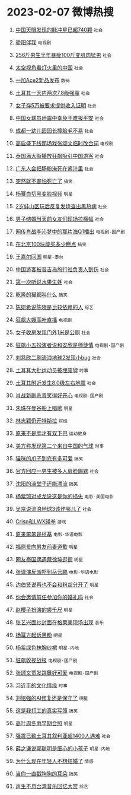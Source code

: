 # 2023-02-07 微博热搜 
1. [中国天眼发现的脉冲星已超740颗](https://m.weibo.cn/search?containerid=100103type%3D1%26t%3D10%26q%3D%23%E4%B8%AD%E5%9B%BD%E5%A4%A9%E7%9C%BC%E5%8F%91%E7%8E%B0%E7%9A%84%E8%84%89%E5%86%B2%E6%98%9F%E5%B7%B2%E8%B6%85740%E9%A2%97%23&stream_entry_id=51&isnewpage=1&extparam=seat%3D1%26c_type%3D51%26filter_type%3Drealtimehot%26stream_entry_id%3D51%26cate%3D10103%26pos%3D0%26dgr%3D0%26display_time%3D1675710996%26pre_seqid%3D1675710996356014769283&luicode=10000011&lfid=106003type%3D25%26t%3D3%26disable_hot%3D1%26filter_type%3Drealtimehot) `社会` 

2. [骄阳伴我](https://m.weibo.cn/search?containerid=100103type%3D1%26t%3D10%26q%3D%E9%AA%84%E9%98%B3%E4%BC%B4%E6%88%91&stream_entry_id=31&isnewpage=1&extparam=seat%3D1%26dgr%3D0%26c_type%3D31%26q%3D%25E9%25AA%2584%25E9%2598%25B3%25E4%25BC%25B4%25E6%2588%2591%26stream_entry_id%3D31%26cate%3D5001%26realpos%3D1%26flag%3D16%26filter_type%3Drealtimehot%26lcate%3D5001%26band_rank%3D1%26pos%3D0%26display_time%3D1675710996%26pre_seqid%3D1675710996356014769283&luicode=10000011&lfid=106003type%3D25%26t%3D3%26disable_hot%3D1%26filter_type%3Drealtimehot) `电视剧` 

3. [256斤男生半年暴瘦100斤变肌肉猛男](https://m.weibo.cn/search?containerid=100103type%3D1%26t%3D10%26q%3D%23256%E6%96%A4%E7%94%B7%E7%94%9F%E5%8D%8A%E5%B9%B4%E6%9A%B4%E7%98%A6100%E6%96%A4%E5%8F%98%E8%82%8C%E8%82%89%E7%8C%9B%E7%94%B7%23&stream_entry_id=31&isnewpage=1&extparam=seat%3D1%26dgr%3D0%26c_type%3D31%26q%3D%2523256%25E6%2596%25A4%25E7%2594%25B7%25E7%2594%259F%25E5%258D%258A%25E5%25B9%25B4%25E6%259A%25B4%25E7%2598%25A6100%25E6%2596%25A4%25E5%258F%2598%25E8%2582%258C%25E8%2582%2589%25E7%258C%259B%25E7%2594%25B7%2523%26stream_entry_id%3D31%26cate%3D5001%26realpos%3D2%26flag%3D1%26filter_type%3Drealtimehot%26lcate%3D5001%26band_rank%3D2%26pos%3D1%26display_time%3D1675710996%26pre_seqid%3D1675710996356014769283&luicode=10000011&lfid=106003type%3D25%26t%3D3%26disable_hot%3D1%26filter_type%3Drealtimehot) `社会` 

4. [太空视角看灯火里的中国](https://m.weibo.cn/search?containerid=100103type%3D1%26t%3D10%26q%3D%23%E5%A4%AA%E7%A9%BA%E8%A7%86%E8%A7%92%E7%9C%8B%E7%81%AF%E7%81%AB%E9%87%8C%E7%9A%84%E4%B8%AD%E5%9B%BD%23&stream_entry_id=31&isnewpage=1&extparam=seat%3D1%26dgr%3D0%26c_type%3D31%26q%3D%2523%25E5%25A4%25AA%25E7%25A9%25BA%25E8%25A7%2586%25E8%25A7%2592%25E7%259C%258B%25E7%2581%25AF%25E7%2581%25AB%25E9%2587%258C%25E7%259A%2584%25E4%25B8%25AD%25E5%259B%25BD%2523%26stream_entry_id%3D31%26cate%3D5001%26realpos%3D3%26flag%3D0%26filter_type%3Drealtimehot%26lcate%3D5001%26band_rank%3D3%26pos%3D2%26display_time%3D1675710996%26pre_seqid%3D1675710996356014769283&luicode=10000011&lfid=106003type%3D25%26t%3D3%26disable_hot%3D1%26filter_type%3Drealtimehot) `社会` 

5. [一加Ace2新品发布](https://m.weibo.cn/search?containerid=100103type%3D1%26t%3D10%26q%3D%23%E4%B8%80%E5%8A%A0Ace2%E6%96%B0%E5%93%81%E5%8F%91%E5%B8%83%23&stream_entry_id=31&isnewpage=1&extparam=seat%3D1%26c_type%3D31%26q%3D%2523%25E4%25B8%2580%25E5%258A%25A0Ace2%25E6%2596%25B0%25E5%2593%2581%25E5%258F%2591%25E5%25B8%2583%2523%26stream_entry_id%3D31%26cate%3D5001%26dgr%3D0%26topic_ad%3D1%26filter_type%3Drealtimehot%26lcate%3D5001%26band_rank%3D4%26pos%3D3%26adid%3D179641%26display_time%3D1675710996%26pre_seqid%3D1675710996356014769283&luicode=10000011&lfid=106003type%3D25%26t%3D3%26disable_hot%3D1%26filter_type%3Drealtimehot) `数码` 

6. [土耳其一天内两次7.8级强震](https://m.weibo.cn/search?containerid=100103type%3D1%26t%3D10%26q%3D%23%E5%9C%9F%E8%80%B3%E5%85%B6%E4%B8%80%E5%A4%A9%E5%86%85%E4%B8%A4%E6%AC%A17.8%E7%BA%A7%E5%BC%BA%E9%9C%87%23&stream_entry_id=31&isnewpage=1&extparam=seat%3D1%26dgr%3D0%26c_type%3D31%26q%3D%2523%25E5%259C%259F%25E8%2580%25B3%25E5%2585%25B6%25E4%25B8%2580%25E5%25A4%25A9%25E5%2586%2585%25E4%25B8%25A4%25E6%25AC%25A17.8%25E7%25BA%25A7%25E5%25BC%25BA%25E9%259C%2587%2523%26stream_entry_id%3D31%26cate%3D5001%26realpos%3D4%26flag%3D16%26filter_type%3Drealtimehot%26lcate%3D5001%26band_rank%3D4%26pos%3D4%26display_time%3D1675710996%26pre_seqid%3D1675710996356014769283&luicode=10000011&lfid=106003type%3D25%26t%3D3%26disable_hot%3D1%26filter_type%3Drealtimehot) `社会` 

7. [女子存5万被要求提供收入证明](https://m.weibo.cn/search?containerid=100103type%3D1%26t%3D10%26q%3D%23%E5%A5%B3%E5%AD%90%E5%AD%985%E4%B8%87%E8%A2%AB%E8%A6%81%E6%B1%82%E6%8F%90%E4%BE%9B%E6%94%B6%E5%85%A5%E8%AF%81%E6%98%8E%23&stream_entry_id=31&isnewpage=1&extparam=seat%3D1%26dgr%3D0%26c_type%3D31%26q%3D%2523%25E5%25A5%25B3%25E5%25AD%2590%25E5%25AD%25985%25E4%25B8%2587%25E8%25A2%25AB%25E8%25A6%2581%25E6%25B1%2582%25E6%258F%2590%25E4%25BE%259B%25E6%2594%25B6%25E5%2585%25A5%25E8%25AF%2581%25E6%2598%258E%2523%26stream_entry_id%3D31%26cate%3D5001%26realpos%3D5%26flag%3D0%26filter_type%3Drealtimehot%26lcate%3D5001%26band_rank%3D5%26pos%3D5%26display_time%3D1675710996%26pre_seqid%3D1675710996356014769283&luicode=10000011&lfid=106003type%3D25%26t%3D3%26disable_hot%3D1%26filter_type%3Drealtimehot) `社会` 

8. [中国女球员地震中幸免于难报平安](https://m.weibo.cn/search?containerid=100103type%3D1%26t%3D10%26q%3D%23%E4%B8%AD%E5%9B%BD%E5%A5%B3%E7%90%83%E5%91%98%E5%9C%B0%E9%9C%87%E4%B8%AD%E5%B9%B8%E5%85%8D%E4%BA%8E%E9%9A%BE%E6%8A%A5%E5%B9%B3%E5%AE%89%23&stream_entry_id=31&isnewpage=1&extparam=seat%3D1%26dgr%3D0%26c_type%3D31%26q%3D%2523%25E4%25B8%25AD%25E5%259B%25BD%25E5%25A5%25B3%25E7%2590%2583%25E5%2591%2598%25E5%259C%25B0%25E9%259C%2587%25E4%25B8%25AD%25E5%25B9%25B8%25E5%2585%258D%25E4%25BA%258E%25E9%259A%25BE%25E6%258A%25A5%25E5%25B9%25B3%25E5%25AE%2589%2523%26stream_entry_id%3D31%26cate%3D5001%26realpos%3D6%26flag%3D0%26filter_type%3Drealtimehot%26lcate%3D5001%26band_rank%3D6%26pos%3D6%26display_time%3D1675710996%26pre_seqid%3D1675710996356014769283&luicode=10000011&lfid=106003type%3D25%26t%3D3%26disable_hot%3D1%26filter_type%3Drealtimehot) `社会` 

9. [成都一幼儿园园长撞脸毛不易](https://m.weibo.cn/search?containerid=100103type%3D1%26t%3D10%26q%3D%23%E6%88%90%E9%83%BD%E4%B8%80%E5%B9%BC%E5%84%BF%E5%9B%AD%E5%9B%AD%E9%95%BF%E6%92%9E%E8%84%B8%E6%AF%9B%E4%B8%8D%E6%98%93%23&stream_entry_id=31&isnewpage=1&extparam=seat%3D1%26dgr%3D0%26c_type%3D31%26q%3D%2523%25E6%2588%2590%25E9%2583%25BD%25E4%25B8%2580%25E5%25B9%25BC%25E5%2584%25BF%25E5%259B%25AD%25E5%259B%25AD%25E9%2595%25BF%25E6%2592%259E%25E8%2584%25B8%25E6%25AF%259B%25E4%25B8%258D%25E6%2598%2593%2523%26stream_entry_id%3D31%26cate%3D5001%26realpos%3D7%26flag%3D0%26filter_type%3Drealtimehot%26lcate%3D5001%26band_rank%3D7%26pos%3D7%26display_time%3D1675710996%26pre_seqid%3D1675710996356014769283&luicode=10000011&lfid=106003type%3D25%26t%3D3%26disable_hot%3D1%26filter_type%3Drealtimehot) `社会` 

10. [高启盛下线那场戏张颂文临时改台词](https://m.weibo.cn/search?containerid=100103type%3D1%26t%3D10%26q%3D%23%E9%AB%98%E5%90%AF%E7%9B%9B%E4%B8%8B%E7%BA%BF%E9%82%A3%E5%9C%BA%E6%88%8F%E5%BC%A0%E9%A2%82%E6%96%87%E4%B8%B4%E6%97%B6%E6%94%B9%E5%8F%B0%E8%AF%8D%23&stream_entry_id=31&isnewpage=1&extparam=seat%3D1%26dgr%3D0%26c_type%3D31%26q%3D%2523%25E9%25AB%2598%25E5%2590%25AF%25E7%259B%259B%25E4%25B8%258B%25E7%25BA%25BF%25E9%2582%25A3%25E5%259C%25BA%25E6%2588%258F%25E5%25BC%25A0%25E9%25A2%2582%25E6%2596%2587%25E4%25B8%25B4%25E6%2597%25B6%25E6%2594%25B9%25E5%258F%25B0%25E8%25AF%258D%2523%26stream_entry_id%3D31%26cate%3D5001%26realpos%3D8%26flag%3D0%26filter_type%3Drealtimehot%26lcate%3D5001%26band_rank%3D8%26pos%3D8%26display_time%3D1675710996%26pre_seqid%3D1675710996356014769283&luicode=10000011&lfid=106003type%3D25%26t%3D3%26disable_hot%3D1%26filter_type%3Drealtimehot) `电视剧` 

11. [泰国满大街播放狂飙吸引中国游客](https://m.weibo.cn/search?containerid=100103type%3D1%26t%3D10%26q%3D%23%E6%B3%B0%E5%9B%BD%E6%BB%A1%E5%A4%A7%E8%A1%97%E6%92%AD%E6%94%BE%E7%8B%82%E9%A3%99%E5%90%B8%E5%BC%95%E4%B8%AD%E5%9B%BD%E6%B8%B8%E5%AE%A2%23&stream_entry_id=31&isnewpage=1&extparam=seat%3D1%26dgr%3D0%26c_type%3D31%26q%3D%2523%25E6%25B3%25B0%25E5%259B%25BD%25E6%25BB%25A1%25E5%25A4%25A7%25E8%25A1%2597%25E6%2592%25AD%25E6%2594%25BE%25E7%258B%2582%25E9%25A3%2599%25E5%2590%25B8%25E5%25BC%2595%25E4%25B8%25AD%25E5%259B%25BD%25E6%25B8%25B8%25E5%25AE%25A2%2523%26stream_entry_id%3D31%26cate%3D5001%26realpos%3D9%26flag%3D0%26filter_type%3Drealtimehot%26lcate%3D5001%26band_rank%3D9%26pos%3D9%26display_time%3D1675710996%26pre_seqid%3D1675710996356014769283&luicode=10000011&lfid=106003type%3D25%26t%3D3%26disable_hot%3D1%26filter_type%3Drealtimehot) `社会` 

12. [广东人会把肠粉淹死在酱汁里](https://m.weibo.cn/search?containerid=100103type%3D1%26t%3D10%26q%3D%23%E5%B9%BF%E4%B8%9C%E4%BA%BA%E4%BC%9A%E6%8A%8A%E8%82%A0%E7%B2%89%E6%B7%B9%E6%AD%BB%E5%9C%A8%E9%85%B1%E6%B1%81%E9%87%8C%23&stream_entry_id=31&isnewpage=1&extparam=seat%3D1%26dgr%3D0%26c_type%3D31%26q%3D%2523%25E5%25B9%25BF%25E4%25B8%259C%25E4%25BA%25BA%25E4%25BC%259A%25E6%258A%258A%25E8%2582%25A0%25E7%25B2%2589%25E6%25B7%25B9%25E6%25AD%25BB%25E5%259C%25A8%25E9%2585%25B1%25E6%25B1%2581%25E9%2587%258C%2523%26stream_entry_id%3D31%26cate%3D5001%26realpos%3D10%26flag%3D0%26filter_type%3Drealtimehot%26lcate%3D5001%26band_rank%3D10%26pos%3D10%26display_time%3D1675710996%26pre_seqid%3D1675710996356014769283&luicode=10000011&lfid=106003type%3D25%26t%3D3%26disable_hot%3D1%26filter_type%3Drealtimehot) `社会` 

13. [突然就不害怕死亡了](https://m.weibo.cn/search?containerid=100103type%3D1%26t%3D10%26q%3D%23%E7%AA%81%E7%84%B6%E5%B0%B1%E4%B8%8D%E5%AE%B3%E6%80%95%E6%AD%BB%E4%BA%A1%E4%BA%86%23&stream_entry_id=31&isnewpage=1&extparam=seat%3D1%26dgr%3D0%26c_type%3D31%26q%3D%2523%25E7%25AA%2581%25E7%2584%25B6%25E5%25B0%25B1%25E4%25B8%258D%25E5%25AE%25B3%25E6%2580%2595%25E6%25AD%25BB%25E4%25BA%25A1%25E4%25BA%2586%2523%26stream_entry_id%3D31%26cate%3D5001%26realpos%3D11%26flag%3D0%26filter_type%3Drealtimehot%26lcate%3D5001%26band_rank%3D11%26pos%3D11%26display_time%3D1675710996%26pre_seqid%3D1675710996356014769283&luicode=10000011&lfid=106003type%3D25%26t%3D3%26disable_hot%3D1%26filter_type%3Drealtimehot) `搞笑` 

14. [杨幂白切黑变脸视频](https://m.weibo.cn/search?containerid=100103type%3D1%26t%3D10%26q%3D%23%E6%9D%A8%E5%B9%82%E7%99%BD%E5%88%87%E9%BB%91%E5%8F%98%E8%84%B8%E8%A7%86%E9%A2%91%23&stream_entry_id=31&isnewpage=1&extparam=seat%3D1%26dgr%3D0%26c_type%3D31%26q%3D%2523%25E6%259D%25A8%25E5%25B9%2582%25E7%2599%25BD%25E5%2588%2587%25E9%25BB%2591%25E5%258F%2598%25E8%2584%25B8%25E8%25A7%2586%25E9%25A2%2591%2523%26stream_entry_id%3D31%26cate%3D5001%26realpos%3D12%26flag%3D0%26filter_type%3Drealtimehot%26lcate%3D5001%26band_rank%3D12%26pos%3D12%26display_time%3D1675710996%26pre_seqid%3D1675710996356014769283&luicode=10000011&lfid=106003type%3D25%26t%3D3%26disable_hot%3D1%26filter_type%3Drealtimehot) `明星` 

15. [2岁娃山区玩后反复发烧查出黑热病](https://m.weibo.cn/search?containerid=100103type%3D1%26t%3D10%26q%3D%232%E5%B2%81%E5%A8%83%E5%B1%B1%E5%8C%BA%E7%8E%A9%E5%90%8E%E5%8F%8D%E5%A4%8D%E5%8F%91%E7%83%A7%E6%9F%A5%E5%87%BA%E9%BB%91%E7%83%AD%E7%97%85%23&stream_entry_id=31&isnewpage=1&extparam=seat%3D1%26dgr%3D0%26c_type%3D31%26q%3D%25232%25E5%25B2%2581%25E5%25A8%2583%25E5%25B1%25B1%25E5%258C%25BA%25E7%258E%25A9%25E5%2590%258E%25E5%258F%258D%25E5%25A4%258D%25E5%258F%2591%25E7%2583%25A7%25E6%259F%25A5%25E5%2587%25BA%25E9%25BB%2591%25E7%2583%25AD%25E7%2597%2585%2523%26stream_entry_id%3D31%26cate%3D5001%26realpos%3D13%26flag%3D0%26filter_type%3Drealtimehot%26lcate%3D5001%26band_rank%3D13%26pos%3D13%26display_time%3D1675710996%26pre_seqid%3D1675710996356014769283&luicode=10000011&lfid=106003type%3D25%26t%3D3%26disable_hot%3D1%26filter_type%3Drealtimehot) `社会` 

16. [男子结婚当天前女友们现场拉横幅](https://m.weibo.cn/search?containerid=100103type%3D1%26t%3D10%26q%3D%23%E7%94%B7%E5%AD%90%E7%BB%93%E5%A9%9A%E5%BD%93%E5%A4%A9%E5%89%8D%E5%A5%B3%E5%8F%8B%E4%BB%AC%E7%8E%B0%E5%9C%BA%E6%8B%89%E6%A8%AA%E5%B9%85%23&stream_entry_id=31&isnewpage=1&extparam=seat%3D1%26dgr%3D0%26c_type%3D31%26q%3D%2523%25E7%2594%25B7%25E5%25AD%2590%25E7%25BB%2593%25E5%25A9%259A%25E5%25BD%2593%25E5%25A4%25A9%25E5%2589%258D%25E5%25A5%25B3%25E5%258F%258B%25E4%25BB%25AC%25E7%258E%25B0%25E5%259C%25BA%25E6%258B%2589%25E6%25A8%25AA%25E5%25B9%2585%2523%26stream_entry_id%3D31%26cate%3D5001%26realpos%3D14%26flag%3D0%26filter_type%3Drealtimehot%26lcate%3D5001%26band_rank%3D14%26pos%3D14%26display_time%3D1675710996%26pre_seqid%3D1675710996356014769283&luicode=10000011&lfid=106003type%3D25%26t%3D3%26disable_hot%3D1%26filter_type%3Drealtimehot) `社会` 

17. [网传肖战李沁梦中的那片海Q1播出](https://m.weibo.cn/search?containerid=100103type%3D1%26t%3D10%26q%3D%23%E7%BD%91%E4%BC%A0%E8%82%96%E6%88%98%E6%9D%8E%E6%B2%81%E6%A2%A6%E4%B8%AD%E7%9A%84%E9%82%A3%E7%89%87%E6%B5%B7Q1%E6%92%AD%E5%87%BA%23&stream_entry_id=31&isnewpage=1&extparam=seat%3D1%26dgr%3D0%26c_type%3D31%26q%3D%2523%25E7%25BD%2591%25E4%25BC%25A0%25E8%2582%2596%25E6%2588%2598%25E6%259D%258E%25E6%25B2%2581%25E6%25A2%25A6%25E4%25B8%25AD%25E7%259A%2584%25E9%2582%25A3%25E7%2589%2587%25E6%25B5%25B7Q1%25E6%2592%25AD%25E5%2587%25BA%2523%26stream_entry_id%3D31%26cate%3D5001%26realpos%3D15%26flag%3D0%26filter_type%3Drealtimehot%26lcate%3D5001%26band_rank%3D15%26pos%3D15%26display_time%3D1675710996%26pre_seqid%3D1675710996356014769283&luicode=10000011&lfid=106003type%3D25%26t%3D3%26disable_hot%3D1%26filter_type%3Drealtimehot) `电视剧-国产剧` 

18. [在北京100块能买多少糕点](https://m.weibo.cn/search?containerid=100103type%3D1%26t%3D10%26q%3D%23%E5%9C%A8%E5%8C%97%E4%BA%AC100%E5%9D%97%E8%83%BD%E4%B9%B0%E5%A4%9A%E5%B0%91%E7%B3%95%E7%82%B9%23&stream_entry_id=31&isnewpage=1&extparam=seat%3D1%26dgr%3D0%26c_type%3D31%26q%3D%2523%25E5%259C%25A8%25E5%258C%2597%25E4%25BA%25AC100%25E5%259D%2597%25E8%2583%25BD%25E4%25B9%25B0%25E5%25A4%259A%25E5%25B0%2591%25E7%25B3%2595%25E7%2582%25B9%2523%26stream_entry_id%3D31%26cate%3D5001%26realpos%3D16%26flag%3D0%26filter_type%3Drealtimehot%26lcate%3D5001%26band_rank%3D16%26pos%3D16%26display_time%3D1675710996%26pre_seqid%3D1675710996356014769283&luicode=10000011&lfid=106003type%3D25%26t%3D3%26disable_hot%3D1%26filter_type%3Drealtimehot) `搞笑` 

19. [王嘉尔回国](https://m.weibo.cn/search?containerid=100103type%3D1%26t%3D10%26q%3D%23%E7%8E%8B%E5%98%89%E5%B0%94%E5%9B%9E%E5%9B%BD%23&stream_entry_id=31&isnewpage=1&extparam=seat%3D1%26dgr%3D0%26c_type%3D31%26q%3D%2523%25E7%258E%258B%25E5%2598%2589%25E5%25B0%2594%25E5%259B%259E%25E5%259B%25BD%2523%26stream_entry_id%3D31%26cate%3D5001%26realpos%3D17%26flag%3D0%26filter_type%3Drealtimehot%26lcate%3D5001%26band_rank%3D17%26pos%3D17%26display_time%3D1675710996%26pre_seqid%3D1675710996356014769283&luicode=10000011&lfid=106003type%3D25%26t%3D3%26disable_hot%3D1%26filter_type%3Drealtimehot) `明星-港台` 

20. [中国游客被普吉岛旅行社负责人割伤](https://m.weibo.cn/search?containerid=100103type%3D1%26t%3D10%26q%3D%23%E4%B8%AD%E5%9B%BD%E6%B8%B8%E5%AE%A2%E8%A2%AB%E6%99%AE%E5%90%89%E5%B2%9B%E6%97%85%E8%A1%8C%E7%A4%BE%E8%B4%9F%E8%B4%A3%E4%BA%BA%E5%89%B2%E4%BC%A4%23&stream_entry_id=31&isnewpage=1&extparam=seat%3D1%26dgr%3D0%26c_type%3D31%26q%3D%2523%25E4%25B8%25AD%25E5%259B%25BD%25E6%25B8%25B8%25E5%25AE%25A2%25E8%25A2%25AB%25E6%2599%25AE%25E5%2590%2589%25E5%25B2%259B%25E6%2597%2585%25E8%25A1%258C%25E7%25A4%25BE%25E8%25B4%259F%25E8%25B4%25A3%25E4%25BA%25BA%25E5%2589%25B2%25E4%25BC%25A4%2523%26stream_entry_id%3D31%26cate%3D5001%26realpos%3D18%26flag%3D0%26filter_type%3Drealtimehot%26lcate%3D5001%26band_rank%3D18%26pos%3D18%26display_time%3D1675710996%26pre_seqid%3D1675710996356014769283&luicode=10000011&lfid=106003type%3D25%26t%3D3%26disable_hot%3D1%26filter_type%3Drealtimehot) `社会` 

21. [第一次听说水果生蚝](https://m.weibo.cn/search?containerid=100103type%3D1%26t%3D10%26q%3D%23%E7%AC%AC%E4%B8%80%E6%AC%A1%E5%90%AC%E8%AF%B4%E6%B0%B4%E6%9E%9C%E7%94%9F%E8%9A%9D%23&stream_entry_id=31&isnewpage=1&extparam=seat%3D1%26dgr%3D0%26c_type%3D31%26q%3D%2523%25E7%25AC%25AC%25E4%25B8%2580%25E6%25AC%25A1%25E5%2590%25AC%25E8%25AF%25B4%25E6%25B0%25B4%25E6%259E%259C%25E7%2594%259F%25E8%259A%259D%2523%26stream_entry_id%3D31%26cate%3D5001%26realpos%3D19%26flag%3D0%26filter_type%3Drealtimehot%26lcate%3D5001%26band_rank%3D19%26pos%3D19%26display_time%3D1675710996%26pre_seqid%3D1675710996356014769283&luicode=10000011&lfid=106003type%3D25%26t%3D3%26disable_hot%3D1%26filter_type%3Drealtimehot) `社会` 

22. [乾隆的猫都叫什么](https://m.weibo.cn/search?containerid=100103type%3D1%26t%3D10%26q%3D%23%E4%B9%BE%E9%9A%86%E7%9A%84%E7%8C%AB%E9%83%BD%E5%8F%AB%E4%BB%80%E4%B9%88%23&stream_entry_id=31&isnewpage=1&extparam=seat%3D1%26dgr%3D0%26c_type%3D31%26q%3D%2523%25E4%25B9%25BE%25E9%259A%2586%25E7%259A%2584%25E7%258C%25AB%25E9%2583%25BD%25E5%258F%25AB%25E4%25BB%2580%25E4%25B9%2588%2523%26stream_entry_id%3D31%26cate%3D5001%26realpos%3D20%26flag%3D0%26filter_type%3Drealtimehot%26lcate%3D5001%26band_rank%3D20%26pos%3D20%26display_time%3D1675710996%26pre_seqid%3D1675710996356014769283&luicode=10000011&lfid=106003type%3D25%26t%3D3%26disable_hot%3D1%26filter_type%3Drealtimehot) `搞笑` 

23. [陈妍希说陈晓是比较依赖的人](https://m.weibo.cn/search?containerid=100103type%3D1%26t%3D10%26q%3D%23%E9%99%88%E5%A6%8D%E5%B8%8C%E8%AF%B4%E9%99%88%E6%99%93%E6%98%AF%E6%AF%94%E8%BE%83%E4%BE%9D%E8%B5%96%E7%9A%84%E4%BA%BA%23&stream_entry_id=31&isnewpage=1&extparam=seat%3D1%26dgr%3D0%26c_type%3D31%26q%3D%2523%25E9%2599%2588%25E5%25A6%258D%25E5%25B8%258C%25E8%25AF%25B4%25E9%2599%2588%25E6%2599%2593%25E6%2598%25AF%25E6%25AF%2594%25E8%25BE%2583%25E4%25BE%259D%25E8%25B5%2596%25E7%259A%2584%25E4%25BA%25BA%2523%26stream_entry_id%3D31%26cate%3D5001%26realpos%3D21%26flag%3D0%26filter_type%3Drealtimehot%26lcate%3D5001%26band_rank%3D21%26pos%3D21%26display_time%3D1675710996%26pre_seqid%3D1675710996356014769283&luicode=10000011&lfid=106003type%3D25%26t%3D3%26disable_hot%3D1%26filter_type%3Drealtimehot) `综艺` 

24. [狂飙大嫂高叶直播](https://m.weibo.cn/search?containerid=100103type%3D1%26t%3D10%26q%3D%23%E7%8B%82%E9%A3%99%E5%A4%A7%E5%AB%82%E9%AB%98%E5%8F%B6%E7%9B%B4%E6%92%AD%23&stream_entry_id=31&isnewpage=1&extparam=seat%3D1%26dgr%3D0%26c_type%3D31%26q%3D%2523%25E7%258B%2582%25E9%25A3%2599%25E5%25A4%25A7%25E5%25AB%2582%25E9%25AB%2598%25E5%258F%25B6%25E7%259B%25B4%25E6%2592%25AD%2523%26stream_entry_id%3D31%26cate%3D5001%26realpos%3D22%26flag%3D0%26filter_type%3Drealtimehot%26lcate%3D5001%26band_rank%3D22%26pos%3D22%26display_time%3D1675710996%26pre_seqid%3D1675710996356014769283&luicode=10000011&lfid=106003type%3D25%26t%3D3%26disable_hot%3D1%26filter_type%3Drealtimehot) `电视剧` 

25. [女子收房发现门外1米是公厕](https://m.weibo.cn/search?containerid=100103type%3D1%26t%3D10%26q%3D%23%E5%A5%B3%E5%AD%90%E6%94%B6%E6%88%BF%E5%8F%91%E7%8E%B0%E9%97%A8%E5%A4%961%E7%B1%B3%E6%98%AF%E5%85%AC%E5%8E%95%23&stream_entry_id=31&isnewpage=1&extparam=seat%3D1%26dgr%3D0%26c_type%3D31%26q%3D%2523%25E5%25A5%25B3%25E5%25AD%2590%25E6%2594%25B6%25E6%2588%25BF%25E5%258F%2591%25E7%258E%25B0%25E9%2597%25A8%25E5%25A4%25961%25E7%25B1%25B3%25E6%2598%25AF%25E5%2585%25AC%25E5%258E%2595%2523%26stream_entry_id%3D31%26cate%3D5001%26realpos%3D23%26flag%3D0%26filter_type%3Drealtimehot%26lcate%3D5001%26band_rank%3D23%26pos%3D23%26display_time%3D1675710996%26pre_seqid%3D1675710996356014769283&luicode=10000011&lfid=106003type%3D25%26t%3D3%26disable_hot%3D1%26filter_type%3Drealtimehot) `社会` 

26. [狂飙小五扮演者说和安欣是师徒情](https://m.weibo.cn/search?containerid=100103type%3D1%26t%3D10%26q%3D%23%E7%8B%82%E9%A3%99%E5%B0%8F%E4%BA%94%E6%89%AE%E6%BC%94%E8%80%85%E8%AF%B4%E5%92%8C%E5%AE%89%E6%AC%A3%E6%98%AF%E5%B8%88%E5%BE%92%E6%83%85%23&stream_entry_id=31&isnewpage=1&extparam=seat%3D1%26dgr%3D0%26c_type%3D31%26q%3D%2523%25E7%258B%2582%25E9%25A3%2599%25E5%25B0%258F%25E4%25BA%2594%25E6%2589%25AE%25E6%25BC%2594%25E8%2580%2585%25E8%25AF%25B4%25E5%2592%258C%25E5%25AE%2589%25E6%25AC%25A3%25E6%2598%25AF%25E5%25B8%2588%25E5%25BE%2592%25E6%2583%2585%2523%26stream_entry_id%3D31%26cate%3D5001%26realpos%3D24%26flag%3D0%26filter_type%3Drealtimehot%26lcate%3D5001%26band_rank%3D24%26pos%3D24%26display_time%3D1675710996%26pre_seqid%3D1675710996356014769283&luicode=10000011&lfid=106003type%3D25%26t%3D3%26disable_hot%3D1%26filter_type%3Drealtimehot) `电视剧-国产剧` 

27. [刘慈欣二刷流浪地球2发现小bug](https://m.weibo.cn/search?containerid=100103type%3D1%26t%3D10%26q%3D%23%E5%88%98%E6%85%88%E6%AC%A3%E4%BA%8C%E5%88%B7%E6%B5%81%E6%B5%AA%E5%9C%B0%E7%90%832%E5%8F%91%E7%8E%B0%E5%B0%8Fbug%23&stream_entry_id=31&isnewpage=1&extparam=seat%3D1%26dgr%3D0%26c_type%3D31%26q%3D%2523%25E5%2588%2598%25E6%2585%2588%25E6%25AC%25A3%25E4%25BA%258C%25E5%2588%25B7%25E6%25B5%2581%25E6%25B5%25AA%25E5%259C%25B0%25E7%2590%25832%25E5%258F%2591%25E7%258E%25B0%25E5%25B0%258Fbug%2523%26stream_entry_id%3D31%26cate%3D5001%26realpos%3D25%26flag%3D0%26filter_type%3Drealtimehot%26lcate%3D5001%26band_rank%3D25%26pos%3D25%26display_time%3D1675710996%26pre_seqid%3D1675710996356014769283&luicode=10000011&lfid=106003type%3D25%26t%3D3%26disable_hot%3D1%26filter_type%3Drealtimehot) `社会` 

28. [土耳其大批运动员被埋废墟](https://m.weibo.cn/search?containerid=100103type%3D1%26t%3D10%26q%3D%23%E5%9C%9F%E8%80%B3%E5%85%B6%E5%A4%A7%E6%89%B9%E8%BF%90%E5%8A%A8%E5%91%98%E8%A2%AB%E5%9F%8B%E5%BA%9F%E5%A2%9F%23&stream_entry_id=31&isnewpage=1&extparam=seat%3D1%26dgr%3D0%26c_type%3D31%26q%3D%2523%25E5%259C%259F%25E8%2580%25B3%25E5%2585%25B6%25E5%25A4%25A7%25E6%2589%25B9%25E8%25BF%2590%25E5%258A%25A8%25E5%2591%2598%25E8%25A2%25AB%25E5%259F%258B%25E5%25BA%259F%25E5%25A2%259F%2523%26stream_entry_id%3D31%26cate%3D5001%26realpos%3D26%26flag%3D0%26filter_type%3Drealtimehot%26lcate%3D5001%26band_rank%3D26%26pos%3D26%26display_time%3D1675710996%26pre_seqid%3D1675710996356014769283&luicode=10000011&lfid=106003type%3D25%26t%3D3%26disable_hot%3D1%26filter_type%3Drealtimehot) `时事` 

29. [土耳其附近发生8.0级左右地震](https://m.weibo.cn/search?containerid=100103type%3D1%26t%3D10%26q%3D%23%E5%9C%9F%E8%80%B3%E5%85%B6%E9%99%84%E8%BF%91%E5%8F%91%E7%94%9F8.0%E7%BA%A7%E5%B7%A6%E5%8F%B3%E5%9C%B0%E9%9C%87%23&stream_entry_id=31&isnewpage=1&extparam=seat%3D1%26dgr%3D0%26c_type%3D31%26q%3D%2523%25E5%259C%259F%25E8%2580%25B3%25E5%2585%25B6%25E9%2599%2584%25E8%25BF%2591%25E5%258F%2591%25E7%2594%259F8.0%25E7%25BA%25A7%25E5%25B7%25A6%25E5%258F%25B3%25E5%259C%25B0%25E9%259C%2587%2523%26stream_entry_id%3D31%26cate%3D5001%26realpos%3D27%26flag%3D0%26filter_type%3Drealtimehot%26lcate%3D5001%26band_rank%3D27%26pos%3D27%26display_time%3D1675710996%26pre_seqid%3D1675710996356014769283&luicode=10000011&lfid=106003type%3D25%26t%3D3%26disable_hot%3D1%26filter_type%3Drealtimehot) `社会` 

30. [肖战新剧杀青笑得好开心](https://m.weibo.cn/search?containerid=100103type%3D1%26t%3D10%26q%3D%23%E8%82%96%E6%88%98%E6%96%B0%E5%89%A7%E6%9D%80%E9%9D%92%E7%AC%91%E5%BE%97%E5%A5%BD%E5%BC%80%E5%BF%83%23&stream_entry_id=31&isnewpage=1&extparam=seat%3D1%26dgr%3D0%26c_type%3D31%26q%3D%2523%25E8%2582%2596%25E6%2588%2598%25E6%2596%25B0%25E5%2589%25A7%25E6%259D%2580%25E9%259D%2592%25E7%25AC%2591%25E5%25BE%2597%25E5%25A5%25BD%25E5%25BC%2580%25E5%25BF%2583%2523%26stream_entry_id%3D31%26cate%3D5001%26realpos%3D28%26flag%3D0%26filter_type%3Drealtimehot%26lcate%3D5001%26band_rank%3D28%26pos%3D28%26display_time%3D1675710996%26pre_seqid%3D1675710996356014769283&luicode=10000011&lfid=106003type%3D25%26t%3D3%26disable_hot%3D1%26filter_type%3Drealtimehot) `电视剧-国产剧` 

31. [朱珠在曼谷船上唱歌](https://m.weibo.cn/search?containerid=100103type%3D1%26t%3D10%26q%3D%23%E6%9C%B1%E7%8F%A0%E5%9C%A8%E6%9B%BC%E8%B0%B7%E8%88%B9%E4%B8%8A%E5%94%B1%E6%AD%8C%23&stream_entry_id=31&isnewpage=1&extparam=seat%3D1%26dgr%3D0%26c_type%3D31%26q%3D%2523%25E6%259C%25B1%25E7%258F%25A0%25E5%259C%25A8%25E6%259B%25BC%25E8%25B0%25B7%25E8%2588%25B9%25E4%25B8%258A%25E5%2594%25B1%25E6%25AD%258C%2523%26stream_entry_id%3D31%26cate%3D5001%26realpos%3D29%26flag%3D0%26filter_type%3Drealtimehot%26lcate%3D5001%26band_rank%3D29%26pos%3D29%26display_time%3D1675710996%26pre_seqid%3D1675710996356014769283&luicode=10000011&lfid=106003type%3D25%26t%3D3%26disable_hot%3D1%26filter_type%3Drealtimehot) `明星` 

32. [林志颖仍开特斯拉](https://m.weibo.cn/search?containerid=100103type%3D1%26t%3D10%26q%3D%23%E6%9E%97%E5%BF%97%E9%A2%96%E4%BB%8D%E5%BC%80%E7%89%B9%E6%96%AF%E6%8B%89%23&stream_entry_id=31&isnewpage=1&extparam=seat%3D1%26dgr%3D0%26c_type%3D31%26q%3D%2523%25E6%259E%2597%25E5%25BF%2597%25E9%25A2%2596%25E4%25BB%258D%25E5%25BC%2580%25E7%2589%25B9%25E6%2596%25AF%25E6%258B%2589%2523%26stream_entry_id%3D31%26cate%3D5001%26realpos%3D30%26flag%3D0%26filter_type%3Drealtimehot%26lcate%3D5001%26band_rank%3D30%26pos%3D30%26display_time%3D1675710996%26pre_seqid%3D1675710996356014769283&luicode=10000011&lfid=106003type%3D25%26t%3D3%26disable_hot%3D1%26filter_type%3Drealtimehot) `财经` 

33. [原来不是胖才有双下巴](https://m.weibo.cn/search?containerid=100103type%3D1%26t%3D10%26q%3D%23%E5%8E%9F%E6%9D%A5%E4%B8%8D%E6%98%AF%E8%83%96%E6%89%8D%E6%9C%89%E5%8F%8C%E4%B8%8B%E5%B7%B4%23&stream_entry_id=31&isnewpage=1&extparam=seat%3D1%26dgr%3D0%26c_type%3D31%26q%3D%2523%25E5%258E%259F%25E6%259D%25A5%25E4%25B8%258D%25E6%2598%25AF%25E8%2583%2596%25E6%2589%258D%25E6%259C%2589%25E5%258F%258C%25E4%25B8%258B%25E5%25B7%25B4%2523%26stream_entry_id%3D31%26cate%3D5001%26realpos%3D31%26flag%3D0%26filter_type%3Drealtimehot%26lcate%3D5001%26band_rank%3D31%26pos%3D31%26display_time%3D1675710996%26pre_seqid%3D1675710996356014769283&luicode=10000011&lfid=106003type%3D25%26t%3D3%26disable_hot%3D1%26filter_type%3Drealtimehot) `运动健身` 

34. [美方称发现第二个来自中国的气球](https://m.weibo.cn/search?containerid=100103type%3D1%26t%3D10%26q%3D%23%E7%BE%8E%E6%96%B9%E7%A7%B0%E5%8F%91%E7%8E%B0%E7%AC%AC%E4%BA%8C%E4%B8%AA%E6%9D%A5%E8%87%AA%E4%B8%AD%E5%9B%BD%E7%9A%84%E6%B0%94%E7%90%83%23&stream_entry_id=31&isnewpage=1&extparam=seat%3D1%26dgr%3D0%26c_type%3D31%26q%3D%2523%25E7%25BE%258E%25E6%2596%25B9%25E7%25A7%25B0%25E5%258F%2591%25E7%258E%25B0%25E7%25AC%25AC%25E4%25BA%258C%25E4%25B8%25AA%25E6%259D%25A5%25E8%2587%25AA%25E4%25B8%25AD%25E5%259B%25BD%25E7%259A%2584%25E6%25B0%2594%25E7%2590%2583%2523%26stream_entry_id%3D31%26cate%3D5001%26realpos%3D32%26flag%3D0%26filter_type%3Drealtimehot%26lcate%3D5001%26band_rank%3D32%26pos%3D32%26display_time%3D1675710996%26pre_seqid%3D1675710996356014769283&luicode=10000011&lfid=106003type%3D25%26t%3D3%26disable_hot%3D1%26filter_type%3Drealtimehot) `时事` 

35. [猫咪的爪子到底有多可爱](https://m.weibo.cn/search?containerid=100103type%3D1%26t%3D10%26q%3D%23%E7%8C%AB%E5%92%AA%E7%9A%84%E7%88%AA%E5%AD%90%E5%88%B0%E5%BA%95%E6%9C%89%E5%A4%9A%E5%8F%AF%E7%88%B1%23&stream_entry_id=31&isnewpage=1&extparam=seat%3D1%26dgr%3D0%26c_type%3D31%26q%3D%2523%25E7%258C%25AB%25E5%2592%25AA%25E7%259A%2584%25E7%2588%25AA%25E5%25AD%2590%25E5%2588%25B0%25E5%25BA%2595%25E6%259C%2589%25E5%25A4%259A%25E5%258F%25AF%25E7%2588%25B1%2523%26stream_entry_id%3D31%26cate%3D5001%26realpos%3D33%26flag%3D0%26filter_type%3Drealtimehot%26lcate%3D5001%26band_rank%3D33%26pos%3D33%26display_time%3D1675710996%26pre_seqid%3D1675710996356014769283&luicode=10000011&lfid=106003type%3D25%26t%3D3%26disable_hot%3D1%26filter_type%3Drealtimehot) `搞笑` 

36. [官方回应一男生被多人扇脸踢踹](https://m.weibo.cn/search?containerid=100103type%3D1%26t%3D10%26q%3D%23%E5%AE%98%E6%96%B9%E5%9B%9E%E5%BA%94%E4%B8%80%E7%94%B7%E7%94%9F%E8%A2%AB%E5%A4%9A%E4%BA%BA%E6%89%87%E8%84%B8%E8%B8%A2%E8%B8%B9%23&stream_entry_id=31&isnewpage=1&extparam=seat%3D1%26dgr%3D0%26c_type%3D31%26q%3D%2523%25E5%25AE%2598%25E6%2596%25B9%25E5%259B%259E%25E5%25BA%2594%25E4%25B8%2580%25E7%2594%25B7%25E7%2594%259F%25E8%25A2%25AB%25E5%25A4%259A%25E4%25BA%25BA%25E6%2589%2587%25E8%2584%25B8%25E8%25B8%25A2%25E8%25B8%25B9%2523%26stream_entry_id%3D31%26cate%3D5001%26realpos%3D34%26flag%3D0%26filter_type%3Drealtimehot%26lcate%3D5001%26band_rank%3D34%26pos%3D34%26display_time%3D1675710996%26pre_seqid%3D1675710996356014769283&luicode=10000011&lfid=106003type%3D25%26t%3D3%26disable_hot%3D1%26filter_type%3Drealtimehot) `社会` 

37. [沈阳的澡堂子还能漂流](https://m.weibo.cn/search?containerid=100103type%3D1%26t%3D10%26q%3D%23%E6%B2%88%E9%98%B3%E7%9A%84%E6%BE%A1%E5%A0%82%E5%AD%90%E8%BF%98%E8%83%BD%E6%BC%82%E6%B5%81%23&stream_entry_id=31&isnewpage=1&extparam=seat%3D1%26dgr%3D0%26c_type%3D31%26q%3D%2523%25E6%25B2%2588%25E9%2598%25B3%25E7%259A%2584%25E6%25BE%25A1%25E5%25A0%2582%25E5%25AD%2590%25E8%25BF%2598%25E8%2583%25BD%25E6%25BC%2582%25E6%25B5%2581%2523%26stream_entry_id%3D31%26cate%3D5001%26realpos%3D35%26flag%3D0%26filter_type%3Drealtimehot%26lcate%3D5001%26band_rank%3D35%26pos%3D35%26display_time%3D1675710996%26pre_seqid%3D1675710996356014769283&luicode=10000011&lfid=106003type%3D25%26t%3D3%26disable_hot%3D1%26filter_type%3Drealtimehot) `搞笑` 

38. [杨紫琼对成龙说这是你的损失](https://m.weibo.cn/search?containerid=100103type%3D1%26t%3D10%26q%3D%23%E6%9D%A8%E7%B4%AB%E7%90%BC%E5%AF%B9%E6%88%90%E9%BE%99%E8%AF%B4%E8%BF%99%E6%98%AF%E4%BD%A0%E7%9A%84%E6%8D%9F%E5%A4%B1%23&stream_entry_id=31&isnewpage=1&extparam=seat%3D1%26dgr%3D0%26c_type%3D31%26q%3D%2523%25E6%259D%25A8%25E7%25B4%25AB%25E7%2590%25BC%25E5%25AF%25B9%25E6%2588%2590%25E9%25BE%2599%25E8%25AF%25B4%25E8%25BF%2599%25E6%2598%25AF%25E4%25BD%25A0%25E7%259A%2584%25E6%258D%259F%25E5%25A4%25B1%2523%26stream_entry_id%3D31%26cate%3D5001%26realpos%3D36%26flag%3D0%26filter_type%3Drealtimehot%26lcate%3D5001%26band_rank%3D36%26pos%3D36%26display_time%3D1675710996%26pre_seqid%3D1675710996356014769283&luicode=10000011&lfid=106003type%3D25%26t%3D3%26disable_hot%3D1%26filter_type%3Drealtimehot) `电影-美国电影` 

39. [吴京说流浪地球3该炸哪儿了](https://m.weibo.cn/search?containerid=100103type%3D1%26t%3D10%26q%3D%23%E5%90%B4%E4%BA%AC%E8%AF%B4%E6%B5%81%E6%B5%AA%E5%9C%B0%E7%90%833%E8%AF%A5%E7%82%B8%E5%93%AA%E5%84%BF%E4%BA%86%23&stream_entry_id=31&isnewpage=1&extparam=seat%3D1%26dgr%3D0%26c_type%3D31%26q%3D%2523%25E5%2590%25B4%25E4%25BA%25AC%25E8%25AF%25B4%25E6%25B5%2581%25E6%25B5%25AA%25E5%259C%25B0%25E7%2590%25833%25E8%25AF%25A5%25E7%2582%25B8%25E5%2593%25AA%25E5%2584%25BF%25E4%25BA%2586%2523%26stream_entry_id%3D31%26cate%3D5001%26realpos%3D37%26flag%3D0%26filter_type%3Drealtimehot%26lcate%3D5001%26band_rank%3D37%26pos%3D37%26display_time%3D1675710996%26pre_seqid%3D1675710996356014769283&luicode=10000011&lfid=106003type%3D25%26t%3D3%26disable_hot%3D1%26filter_type%3Drealtimehot) `社会` 

40. [Crisp和LWX碰拳](https://m.weibo.cn/search?containerid=100103type%3D1%26t%3D10%26q%3D%23Crisp%E5%92%8CLWX%E7%A2%B0%E6%8B%B3%23&stream_entry_id=31&isnewpage=1&extparam=seat%3D1%26dgr%3D0%26c_type%3D31%26q%3D%2523Crisp%25E5%2592%258CLWX%25E7%25A2%25B0%25E6%258B%25B3%2523%26stream_entry_id%3D31%26cate%3D5001%26realpos%3D38%26flag%3D0%26filter_type%3Drealtimehot%26lcate%3D5001%26band_rank%3D38%26pos%3D38%26display_time%3D1675710996%26pre_seqid%3D1675710996356014769283&luicode=10000011&lfid=106003type%3D25%26t%3D3%26disable_hot%3D1%26filter_type%3Drealtimehot) `游戏` 

41. [原来笨笨是柯基](https://m.weibo.cn/search?containerid=100103type%3D1%26t%3D10%26q%3D%23%E5%8E%9F%E6%9D%A5%E7%AC%A8%E7%AC%A8%E6%98%AF%E6%9F%AF%E5%9F%BA%23&stream_entry_id=31&isnewpage=1&extparam=seat%3D1%26dgr%3D0%26c_type%3D31%26q%3D%2523%25E5%258E%259F%25E6%259D%25A5%25E7%25AC%25A8%25E7%25AC%25A8%25E6%2598%25AF%25E6%259F%25AF%25E5%259F%25BA%2523%26stream_entry_id%3D31%26cate%3D5001%26realpos%3D39%26flag%3D0%26filter_type%3Drealtimehot%26lcate%3D5001%26band_rank%3D39%26pos%3D39%26display_time%3D1675710996%26pre_seqid%3D1675710996356014769283&luicode=10000011&lfid=106003type%3D25%26t%3D3%26disable_hot%3D1%26filter_type%3Drealtimehot) `电影-华语电影` 

42. [福原爱向男友前妻道歉](https://m.weibo.cn/search?containerid=100103type%3D1%26t%3D10%26q%3D%23%E7%A6%8F%E5%8E%9F%E7%88%B1%E5%90%91%E7%94%B7%E5%8F%8B%E5%89%8D%E5%A6%BB%E9%81%93%E6%AD%89%23&stream_entry_id=31&isnewpage=1&extparam=seat%3D1%26dgr%3D0%26c_type%3D31%26q%3D%2523%25E7%25A6%258F%25E5%258E%259F%25E7%2588%25B1%25E5%2590%2591%25E7%2594%25B7%25E5%258F%258B%25E5%2589%258D%25E5%25A6%25BB%25E9%2581%2593%25E6%25AD%2589%2523%26stream_entry_id%3D31%26cate%3D5001%26realpos%3D40%26flag%3D0%26filter_type%3Drealtimehot%26lcate%3D5001%26band_rank%3D40%26pos%3D40%26display_time%3D1675710996%26pre_seqid%3D1675710996356014769283&luicode=10000011&lfid=106003type%3D25%26t%3D3%26disable_hot%3D1%26filter_type%3Drealtimehot) `明星` 

43. [网友泰国偶遇蔡徐坤逛街](https://m.weibo.cn/search?containerid=100103type%3D1%26t%3D10%26q%3D%23%E7%BD%91%E5%8F%8B%E6%B3%B0%E5%9B%BD%E5%81%B6%E9%81%87%E8%94%A1%E5%BE%90%E5%9D%A4%E9%80%9B%E8%A1%97%23&stream_entry_id=31&isnewpage=1&extparam=seat%3D1%26dgr%3D0%26c_type%3D31%26q%3D%2523%25E7%25BD%2591%25E5%258F%258B%25E6%25B3%25B0%25E5%259B%25BD%25E5%2581%25B6%25E9%2581%2587%25E8%2594%25A1%25E5%25BE%2590%25E5%259D%25A4%25E9%2580%259B%25E8%25A1%2597%2523%26stream_entry_id%3D31%26cate%3D5001%26realpos%3D41%26flag%3D0%26filter_type%3Drealtimehot%26lcate%3D5001%26band_rank%3D41%26pos%3D41%26display_time%3D1675710996%26pre_seqid%3D1675710996356014769283&luicode=10000011&lfid=106003type%3D25%26t%3D3%26disable_hot%3D1%26filter_type%3Drealtimehot) `明星` 

44. [张译演反派吓到岳云鹏](https://m.weibo.cn/search?containerid=100103type%3D1%26t%3D10%26q%3D%23%E5%BC%A0%E8%AF%91%E6%BC%94%E5%8F%8D%E6%B4%BE%E5%90%93%E5%88%B0%E5%B2%B3%E4%BA%91%E9%B9%8F%23&stream_entry_id=31&isnewpage=1&extparam=seat%3D1%26dgr%3D0%26c_type%3D31%26q%3D%2523%25E5%25BC%25A0%25E8%25AF%2591%25E6%25BC%2594%25E5%258F%258D%25E6%25B4%25BE%25E5%2590%2593%25E5%2588%25B0%25E5%25B2%25B3%25E4%25BA%2591%25E9%25B9%258F%2523%26stream_entry_id%3D31%26cate%3D5001%26realpos%3D42%26flag%3D0%26filter_type%3Drealtimehot%26lcate%3D5001%26band_rank%3D42%26pos%3D42%26display_time%3D1675710996%26pre_seqid%3D1675710996356014769283&luicode=10000011&lfid=106003type%3D25%26t%3D3%26disable_hot%3D1%26filter_type%3Drealtimehot) `电影-华语电影` 

45. [边伯贤说再也不会和粉丝分开了](https://m.weibo.cn/search?containerid=100103type%3D1%26t%3D10%26q%3D%23%E8%BE%B9%E4%BC%AF%E8%B4%A4%E8%AF%B4%E5%86%8D%E4%B9%9F%E4%B8%8D%E4%BC%9A%E5%92%8C%E7%B2%89%E4%B8%9D%E5%88%86%E5%BC%80%E4%BA%86%23&stream_entry_id=31&isnewpage=1&extparam=seat%3D1%26dgr%3D0%26c_type%3D31%26q%3D%2523%25E8%25BE%25B9%25E4%25BC%25AF%25E8%25B4%25A4%25E8%25AF%25B4%25E5%2586%258D%25E4%25B9%259F%25E4%25B8%258D%25E4%25BC%259A%25E5%2592%258C%25E7%25B2%2589%25E4%25B8%259D%25E5%2588%2586%25E5%25BC%2580%25E4%25BA%2586%2523%26stream_entry_id%3D31%26cate%3D5001%26realpos%3D43%26flag%3D0%26filter_type%3Drealtimehot%26lcate%3D5001%26band_rank%3D43%26pos%3D43%26display_time%3D1675710996%26pre_seqid%3D1675710996356014769283&luicode=10000011&lfid=106003type%3D25%26t%3D3%26disable_hot%3D1%26filter_type%3Drealtimehot) `明星` 

46. [你会邀请前任参加你的婚礼吗](https://m.weibo.cn/search?containerid=100103type%3D1%26t%3D10%26q%3D%23%E4%BD%A0%E4%BC%9A%E9%82%80%E8%AF%B7%E5%89%8D%E4%BB%BB%E5%8F%82%E5%8A%A0%E4%BD%A0%E7%9A%84%E5%A9%9A%E7%A4%BC%E5%90%97%23&stream_entry_id=31&isnewpage=1&extparam=seat%3D1%26dgr%3D0%26c_type%3D31%26q%3D%2523%25E4%25BD%25A0%25E4%25BC%259A%25E9%2582%2580%25E8%25AF%25B7%25E5%2589%258D%25E4%25BB%25BB%25E5%258F%2582%25E5%258A%25A0%25E4%25BD%25A0%25E7%259A%2584%25E5%25A9%259A%25E7%25A4%25BC%25E5%2590%2597%2523%26stream_entry_id%3D31%26cate%3D5001%26realpos%3D44%26flag%3D0%26filter_type%3Drealtimehot%26lcate%3D5001%26band_rank%3D44%26pos%3D44%26display_time%3D1675710996%26pre_seqid%3D1675710996356014769283&luicode=10000011&lfid=106003type%3D25%26t%3D3%26disable_hot%3D1%26filter_type%3Drealtimehot) `社会` 

47. [赵樱子扮演的裘千尺](https://m.weibo.cn/search?containerid=100103type%3D1%26t%3D10%26q%3D%23%E8%B5%B5%E6%A8%B1%E5%AD%90%E6%89%AE%E6%BC%94%E7%9A%84%E8%A3%98%E5%8D%83%E5%B0%BA%23&stream_entry_id=31&isnewpage=1&extparam=seat%3D1%26dgr%3D0%26c_type%3D31%26q%3D%2523%25E8%25B5%25B5%25E6%25A8%25B1%25E5%25AD%2590%25E6%2589%25AE%25E6%25BC%2594%25E7%259A%2584%25E8%25A3%2598%25E5%258D%2583%25E5%25B0%25BA%2523%26stream_entry_id%3D31%26cate%3D5001%26realpos%3D45%26flag%3D0%26filter_type%3Drealtimehot%26lcate%3D5001%26band_rank%3D45%26pos%3D45%26display_time%3D1675710996%26pre_seqid%3D1675710996356014769283&luicode=10000011&lfid=106003type%3D25%26t%3D3%26disable_hot%3D1%26filter_type%3Drealtimehot) `明星` 

48. [张艺兴面纱封面在格莱美现场出现](https://m.weibo.cn/search?containerid=100103type%3D1%26t%3D10%26q%3D%23%E5%BC%A0%E8%89%BA%E5%85%B4%E9%9D%A2%E7%BA%B1%E5%B0%81%E9%9D%A2%E5%9C%A8%E6%A0%BC%E8%8E%B1%E7%BE%8E%E7%8E%B0%E5%9C%BA%E5%87%BA%E7%8E%B0%23&stream_entry_id=31&isnewpage=1&extparam=seat%3D1%26dgr%3D0%26c_type%3D31%26q%3D%2523%25E5%25BC%25A0%25E8%2589%25BA%25E5%2585%25B4%25E9%259D%25A2%25E7%25BA%25B1%25E5%25B0%2581%25E9%259D%25A2%25E5%259C%25A8%25E6%25A0%25BC%25E8%258E%25B1%25E7%25BE%258E%25E7%258E%25B0%25E5%259C%25BA%25E5%2587%25BA%25E7%258E%25B0%2523%26stream_entry_id%3D31%26cate%3D5001%26realpos%3D46%26flag%3D0%26filter_type%3Drealtimehot%26lcate%3D5001%26band_rank%3D46%26pos%3D46%26display_time%3D1675710996%26pre_seqid%3D1675710996356014769283&luicode=10000011&lfid=106003type%3D25%26t%3D3%26disable_hot%3D1%26filter_type%3Drealtimehot) `音乐` 

49. [杨幂方起诉黑粉](https://m.weibo.cn/search?containerid=100103type%3D1%26t%3D10%26q%3D%23%E6%9D%A8%E5%B9%82%E6%96%B9%E8%B5%B7%E8%AF%89%E9%BB%91%E7%B2%89%23&stream_entry_id=31&isnewpage=1&extparam=seat%3D1%26dgr%3D0%26c_type%3D31%26q%3D%2523%25E6%259D%25A8%25E5%25B9%2582%25E6%2596%25B9%25E8%25B5%25B7%25E8%25AF%2589%25E9%25BB%2591%25E7%25B2%2589%2523%26stream_entry_id%3D31%26cate%3D5001%26realpos%3D47%26flag%3D0%26filter_type%3Drealtimehot%26lcate%3D5001%26band_rank%3D47%26pos%3D47%26display_time%3D1675710996%26pre_seqid%3D1675710996356014769283&luicode=10000011&lfid=106003type%3D25%26t%3D3%26disable_hot%3D1%26filter_type%3Drealtimehot) `明星` 

50. [杨紫绿色抹胸纱裙](https://m.weibo.cn/search?containerid=100103type%3D1%26t%3D10%26q%3D%23%E6%9D%A8%E7%B4%AB%E7%BB%BF%E8%89%B2%E6%8A%B9%E8%83%B8%E7%BA%B1%E8%A3%99%23&stream_entry_id=31&isnewpage=1&extparam=seat%3D1%26dgr%3D0%26c_type%3D31%26q%3D%2523%25E6%259D%25A8%25E7%25B4%25AB%25E7%25BB%25BF%25E8%2589%25B2%25E6%258A%25B9%25E8%2583%25B8%25E7%25BA%25B1%25E8%25A3%2599%2523%26stream_entry_id%3D31%26cate%3D5001%26realpos%3D48%26flag%3D0%26filter_type%3Drealtimehot%26lcate%3D5001%26band_rank%3D48%26pos%3D48%26display_time%3D1675710996%26pre_seqid%3D1675710996356014769283&luicode=10000011&lfid=106003type%3D25%26t%3D3%26disable_hot%3D1%26filter_type%3Drealtimehot) `明星-内地` 

51. [狂飙收视战报](https://m.weibo.cn/search?containerid=100103type%3D1%26t%3D10%26q%3D%23%E7%8B%82%E9%A3%99%E6%94%B6%E8%A7%86%E6%88%98%E6%8A%A5%23&stream_entry_id=31&isnewpage=1&extparam=seat%3D1%26dgr%3D0%26c_type%3D31%26q%3D%2523%25E7%258B%2582%25E9%25A3%2599%25E6%2594%25B6%25E8%25A7%2586%25E6%2588%2598%25E6%258A%25A5%2523%26stream_entry_id%3D31%26cate%3D5001%26realpos%3D49%26flag%3D0%26filter_type%3Drealtimehot%26lcate%3D5001%26band_rank%3D49%26pos%3D49%26display_time%3D1675710996%26pre_seqid%3D1675710996356014769283&luicode=10000011&lfid=106003type%3D25%26t%3D3%26disable_hot%3D1%26filter_type%3Drealtimehot) `电视剧-国产剧` 

52. [张颂文贾发跳舞好可爱](https://m.weibo.cn/search?containerid=100103type%3D1%26t%3D10%26q%3D%23%E5%BC%A0%E9%A2%82%E6%96%87%E8%B4%BE%E5%8F%91%E8%B7%B3%E8%88%9E%E5%A5%BD%E5%8F%AF%E7%88%B1%23&stream_entry_id=31&isnewpage=1&extparam=seat%3D1%26dgr%3D0%26c_type%3D31%26q%3D%2523%25E5%25BC%25A0%25E9%25A2%2582%25E6%2596%2587%25E8%25B4%25BE%25E5%258F%2591%25E8%25B7%25B3%25E8%2588%259E%25E5%25A5%25BD%25E5%258F%25AF%25E7%2588%25B1%2523%26stream_entry_id%3D31%26cate%3D5001%26realpos%3D50%26flag%3D0%26filter_type%3Drealtimehot%26lcate%3D5001%26band_rank%3D50%26pos%3D50%26display_time%3D1675710996%26pre_seqid%3D1675710996356014769283&luicode=10000011&lfid=106003type%3D25%26t%3D3%26disable_hot%3D1%26filter_type%3Drealtimehot) `电视剧-国产剧` 

53. [习近平的文化情缘](https://m.weibo.cn/search?containerid=100103type%3D1%26t%3D10%26q%3D%23%E4%B9%A0%E8%BF%91%E5%B9%B3%E7%9A%84%E6%96%87%E5%8C%96%E6%83%85%E7%BC%98%23&stream_entry_id=51&isnewpage=1&extparam=seat%3D1%26c_type%3D51%26filter_type%3Drealtimehot%26stream_entry_id%3D51%26cate%3D10103%26pos%3D0%26dgr%3D0%26display_time%3D1675707928%26pre_seqid%3D16757079281240316339306&luicode=10000011&lfid=106003type%3D25%26t%3D3%26disable_hot%3D1%26filter_type%3Drealtimehot) `时事` 

54. [刘培强的AI修复还是保守了](https://m.weibo.cn/search?containerid=100103type%3D1%26t%3D10%26q%3D%23%E5%88%98%E5%9F%B9%E5%BC%BA%E7%9A%84AI%E4%BF%AE%E5%A4%8D%E8%BF%98%E6%98%AF%E4%BF%9D%E5%AE%88%E4%BA%86%23&stream_entry_id=31&isnewpage=1&extparam=seat%3D1%26dgr%3D0%26c_type%3D31%26q%3D%2523%25E5%2588%2598%25E5%259F%25B9%25E5%25BC%25BA%25E7%259A%2584AI%25E4%25BF%25AE%25E5%25A4%258D%25E8%25BF%2598%25E6%2598%25AF%25E4%25BF%259D%25E5%25AE%2588%25E4%25BA%2586%2523%26stream_entry_id%3D31%26cate%3D5001%26realpos%3D46%26flag%3D0%26filter_type%3Drealtimehot%26lcate%3D5001%26band_rank%3D46%26pos%3D45%26display_time%3D1675707928%26pre_seqid%3D16757079281240316339306&luicode=10000011&lfid=106003type%3D25%26t%3D3%26disable_hot%3D1%26filter_type%3Drealtimehot) `明星` 

55. [这是我打工的真实写照](https://m.weibo.cn/search?containerid=100103type%3D1%26t%3D10%26q%3D%23%E8%BF%99%E6%98%AF%E6%88%91%E6%89%93%E5%B7%A5%E7%9A%84%E7%9C%9F%E5%AE%9E%E5%86%99%E7%85%A7%23&stream_entry_id=31&isnewpage=1&extparam=seat%3D1%26stream_entry_id%3D31%26filter_type%3Drealtimehot%26q%3D%2523%25E8%25BF%2599%25E6%2598%25AF%25E6%2588%2591%25E6%2589%2593%25E5%25B7%25A5%25E7%259A%2584%25E7%259C%259F%25E5%25AE%259E%25E5%2586%2599%25E7%2585%25A7%2523%26dgr%3D0%26band_rank%3D37%26flag%3D1%26realpos%3D37%26lcate%3D5001%26cate%3D5001%26pos%3D36%26c_type%3D31%26display_time%3D1675703895%26pre_seqid%3D16757038959750045826&luicode=10000011&lfid=106003type%3D25%26t%3D3%26disable_hot%3D1%26filter_type%3Drealtimehot) `搞笑` 

56. [高叶周冬雨早期合照](https://m.weibo.cn/search?containerid=100103type%3D1%26t%3D10%26q%3D%23%E9%AB%98%E5%8F%B6%E5%91%A8%E5%86%AC%E9%9B%A8%E6%97%A9%E6%9C%9F%E5%90%88%E7%85%A7%23&stream_entry_id=31&isnewpage=1&extparam=seat%3D1%26stream_entry_id%3D31%26filter_type%3Drealtimehot%26q%3D%2523%25E9%25AB%2598%25E5%258F%25B6%25E5%2591%25A8%25E5%2586%25AC%25E9%259B%25A8%25E6%2597%25A9%25E6%259C%259F%25E5%2590%2588%25E7%2585%25A7%2523%26dgr%3D0%26band_rank%3D49%26flag%3D0%26realpos%3D49%26lcate%3D5001%26cate%3D5001%26pos%3D48%26c_type%3D31%26display_time%3D1675703895%26pre_seqid%3D16757038959750045826&luicode=10000011&lfid=106003type%3D25%26t%3D3%26disable_hot%3D1%26filter_type%3Drealtimehot) `明星` 

57. [强震已致土耳其叙利亚超1400人遇难](https://m.weibo.cn/search?containerid=100103type%3D1%26t%3D10%26q%3D%23%E5%BC%BA%E9%9C%87%E5%B7%B2%E8%87%B4%E5%9C%9F%E8%80%B3%E5%85%B6%E5%8F%99%E5%88%A9%E4%BA%9A%E8%B6%851400%E4%BA%BA%E9%81%87%E9%9A%BE%23&stream_entry_id=31&isnewpage=1&extparam=seat%3D1%26stream_entry_id%3D31%26filter_type%3Drealtimehot%26q%3D%2523%25E5%25BC%25BA%25E9%259C%2587%25E5%25B7%25B2%25E8%2587%25B4%25E5%259C%259F%25E8%2580%25B3%25E5%2585%25B6%25E5%258F%2599%25E5%2588%25A9%25E4%25BA%259A%25E8%25B6%25851400%25E4%25BA%25BA%25E9%2581%2587%25E9%259A%25BE%2523%26dgr%3D0%26band_rank%3D50%26flag%3D0%26realpos%3D50%26lcate%3D5001%26cate%3D5001%26pos%3D49%26c_type%3D31%26display_time%3D1675703895%26pre_seqid%3D16757038959750045826&luicode=10000011&lfid=106003type%3D25%26t%3D3%26disable_hot%3D1%26filter_type%3Drealtimehot) `社会` 

58. [薛之谦说郭聪明是细心的小孩子](https://m.weibo.cn/search?containerid=100103type%3D1%26t%3D10%26q%3D%23%E8%96%9B%E4%B9%8B%E8%B0%A6%E8%AF%B4%E9%83%AD%E8%81%AA%E6%98%8E%E6%98%AF%E7%BB%86%E5%BF%83%E7%9A%84%E5%B0%8F%E5%AD%A9%E5%AD%90%23&stream_entry_id=31&isnewpage=1&extparam=seat%3D1%26filter_type%3Drealtimehot%26q%3D%2523%25E8%2596%259B%25E4%25B9%258B%25E8%25B0%25A6%25E8%25AF%25B4%25E9%2583%25AD%25E8%2581%25AA%25E6%2598%258E%25E6%2598%25AF%25E7%25BB%2586%25E5%25BF%2583%25E7%259A%2584%25E5%25B0%258F%25E5%25AD%25A9%25E5%25AD%2590%2523%26dgr%3D0%26stream_entry_id%3D31%26band_rank%3D38%26flag%3D0%26realpos%3D38%26c_type%3D31%26cate%3D5001%26pos%3D37%26lcate%3D5001%26display_time%3D1675700905%26pre_seqid%3D16757009051680316334256&luicode=10000011&lfid=106003type%3D25%26t%3D3%26disable_hot%3D1%26filter_type%3Drealtimehot) `明星-内地` 

59. [为什么现在年轻人不想结婚了](https://m.weibo.cn/search?containerid=100103type%3D1%26t%3D10%26q%3D%23%E4%B8%BA%E4%BB%80%E4%B9%88%E7%8E%B0%E5%9C%A8%E5%B9%B4%E8%BD%BB%E4%BA%BA%E4%B8%8D%E6%83%B3%E7%BB%93%E5%A9%9A%E4%BA%86%23&stream_entry_id=31&isnewpage=1&extparam=seat%3D1%26filter_type%3Drealtimehot%26q%3D%2523%25E4%25B8%25BA%25E4%25BB%2580%25E4%25B9%2588%25E7%258E%25B0%25E5%259C%25A8%25E5%25B9%25B4%25E8%25BD%25BB%25E4%25BA%25BA%25E4%25B8%258D%25E6%2583%25B3%25E7%25BB%2593%25E5%25A9%259A%25E4%25BA%2586%2523%26dgr%3D0%26stream_entry_id%3D31%26band_rank%3D48%26flag%3D0%26realpos%3D48%26c_type%3D31%26cate%3D5001%26pos%3D47%26lcate%3D5001%26display_time%3D1675700905%26pre_seqid%3D16757009051680316334256&luicode=10000011&lfid=106003type%3D25%26t%3D3%26disable_hot%3D1%26filter_type%3Drealtimehot) `情感` 

60. [当你一直戳狗狗的耳朵](https://m.weibo.cn/search?containerid=100103type%3D1%26t%3D10%26q%3D%23%E5%BD%93%E4%BD%A0%E4%B8%80%E7%9B%B4%E6%88%B3%E7%8B%97%E7%8B%97%E7%9A%84%E8%80%B3%E6%9C%B5%23&stream_entry_id=31&isnewpage=1&extparam=seat%3D1%26filter_type%3Drealtimehot%26q%3D%2523%25E5%25BD%2593%25E4%25BD%25A0%25E4%25B8%2580%25E7%259B%25B4%25E6%2588%25B3%25E7%258B%2597%25E7%258B%2597%25E7%259A%2584%25E8%2580%25B3%25E6%259C%25B5%2523%26dgr%3D0%26stream_entry_id%3D31%26band_rank%3D49%26flag%3D0%26realpos%3D49%26c_type%3D31%26cate%3D5001%26pos%3D48%26lcate%3D5001%26display_time%3D1675700905%26pre_seqid%3D16757009051680316334256&luicode=10000011&lfid=106003type%3D25%26t%3D3%26disable_hot%3D1%26filter_type%3Drealtimehot) `搞笑` 

61. [声生不息台湾音乐回忆大赏](https://m.weibo.cn/search?containerid=100103type%3D1%26t%3D10%26q%3D%23%E5%A3%B0%E7%94%9F%E4%B8%8D%E6%81%AF%E5%8F%B0%E6%B9%BE%E9%9F%B3%E4%B9%90%E5%9B%9E%E5%BF%86%E5%A4%A7%E8%B5%8F%23&stream_entry_id=31&isnewpage=1&extparam=seat%3D1%26filter_type%3Drealtimehot%26q%3D%2523%25E5%25A3%25B0%25E7%2594%259F%25E4%25B8%258D%25E6%2581%25AF%25E5%258F%25B0%25E6%25B9%25BE%25E9%259F%25B3%25E4%25B9%2590%25E5%259B%259E%25E5%25BF%2586%25E5%25A4%25A7%25E8%25B5%258F%2523%26dgr%3D0%26stream_entry_id%3D31%26band_rank%3D50%26flag%3D0%26realpos%3D50%26c_type%3D31%26cate%3D5001%26pos%3D49%26lcate%3D5001%26display_time%3D1675700905%26pre_seqid%3D16757009051680316334256&luicode=10000011&lfid=106003type%3D25%26t%3D3%26disable_hot%3D1%26filter_type%3Drealtimehot) `综艺` 
